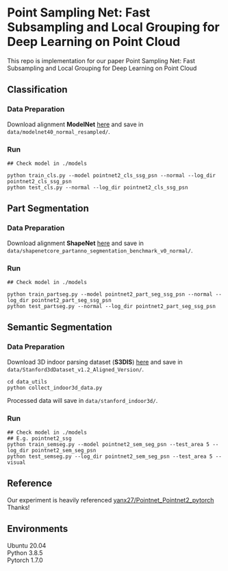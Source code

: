 # Point Sampling Net: Fast Subsampling and Local Grouping for Deep Learning on Point Cloud 

This repo is implementation for our paper Point Sampling Net: Fast Subsampling and Local Grouping for Deep Learning on Point Cloud


## Classification
### Data Preparation
Download alignment **ModelNet** [here](https://shapenet.cs.stanford.edu/media/modelnet40_normal_resampled.zip) and save in `data/modelnet40_normal_resampled/`.

### Run
```
## Check model in ./models 

python train_cls.py --model pointnet2_cls_ssg_psn --normal --log_dir pointnet2_cls_ssg_psn
python test_cls.py --normal --log_dir pointnet2_cls_ssg_psn
```

## Part Segmentation
### Data Preparation
Download alignment **ShapeNet** [here](https://shapenet.cs.stanford.edu/media/shapenetcore_partanno_segmentation_benchmark_v0_normal.zip)  and save in `data/shapenetcore_partanno_segmentation_benchmark_v0_normal/`.
### Run
```
## Check model in ./models 

python train_partseg.py --model pointnet2_part_seg_ssg_psn --normal --log_dir pointnet2_part_seg_ssg_psn
python test_partseg.py --normal --log_dir pointnet2_part_seg_ssg_psn
```

## Semantic Segmentation
### Data Preparation
Download 3D indoor parsing dataset (**S3DIS**) [here](http://buildingparser.stanford.edu/dataset.html)  and save in `data/Stanford3dDataset_v1.2_Aligned_Version/`.
```
cd data_utils
python collect_indoor3d_data.py
```
Processed data will save in `data/stanford_indoor3d/`.
### Run
```
## Check model in ./models 
## E.g. pointnet2_ssg
python train_semseg.py --model pointnet2_sem_seg_psn --test_area 5 --log_dir pointnet2_sem_seg_psn
python test_semseg.py --log_dir pointnet2_sem_seg_psn --test_area 5 --visual
```


## Reference
Our experiment is heavily referenced
[yanx27/Pointnet_Pointnet2_pytorch](https://github.com/yanx27/Pointnet_Pointnet2_pytorch)<br>
Thanks!


## Environments
Ubuntu 20.04 <br>
Python 3.8.5 <br>
Pytorch 1.7.0
